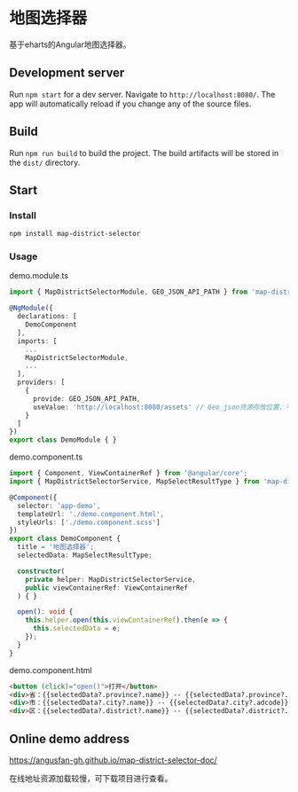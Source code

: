 # 地图选择器

基于eharts的Angular地图选择器。

## Development server

Run `npm start` for a dev server. Navigate to `http://localhost:8080/`. The app will automatically reload if you change any of the source files.

## Build

Run `npm run build` to build the project. The build artifacts will be stored in the `dist/` directory. 

## Start

### Install

```powershell
npm install map-district-selector
```

### Usage

demo.module.ts

```typescript
import { MapDistrictSelectorModule, GEO_JSON_API_PATH } from 'map-district-selector';

@NgModule({
  declarations: [
    DemoComponent
  ],
  imports: [
    ...
    MapDistrictSelectorModule,
    ...
  ],
  providers: [
    { 
      provide: GEO_JSON_API_PATH, 
      useValue: 'http://localhost:8080/assets' // Geo_json资源存放位置，不要改文件及文件夹名
    }
  ]
})
export class DemoModule { }
```

demo.component.ts

```typescript
import { Component, ViewContainerRef } from '@angular/core';
import { MapDistrictSelectorService, MapSelectResultType } from 'map-district-selector';

@Component({
  selector: 'app-demo',
  templateUrl: './demo.component.html',
  styleUrls: ['./demo.component.scss']
})
export class DemoComponent {
  title = '地图选择器';
  selectedData: MapSelectResultType;

  constructor(
    private helper: MapDistrictSelectorService,
    public viewContainerRef: ViewContainerRef
  ) { }

  open(): void {
    this.helper.open(this.viewContainerRef).then(e => {
      this.selectedData = e;
    });
  }
}
```

demo.component.html

```html
<button (click)="open()">打开</button>
<div>省：{{selectedData?.province?.name}} -- {{selectedData?.province?.adcode}}</div>
<div>市：{{selectedData?.city?.name}} -- {{selectedData?.city?.adcode}}</div>
<div>区：{{selectedData?.district?.name}} -- {{selectedData?.district?.adcode}}</div>
```

## Online demo address

https://angusfan-gh.github.io/map-district-selector-doc/

在线地址资源加载较慢，可下载项目进行查看。